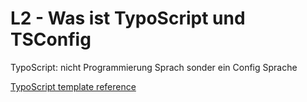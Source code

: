 # L2 - Was ist TypoScript und TSConfig

TypoScript: nicht Programmierung Sprach sonder ein Config Sprache

[TypoScript template reference](tsref.de)
